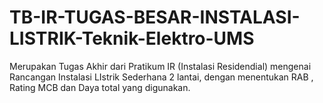 # TB-IR-TUGAS-BESAR-INSTALASI-LISTRIK-Teknik-Elektro-UMS
Merupakan Tugas Akhir dari Pratikum IR (Instalasi Residendial) mengenai Rancangan Instalasi LIstrik Sederhana 2 lantai, dengan menentukan RAB , Rating MCB dan Daya total yang digunakan.
